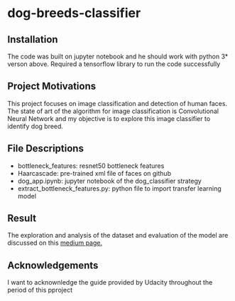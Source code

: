 # dog-breeds-classifier
## Installation
The code was built on jupyter notebook and he should work with python 3* verson above. Required a tensorflow library to run the code successfully
## Project Motivations
This project focuses on image classification and detection of human faces. The state of art of the algorithm for image classification is Convolutional Neural Network and my objective is to explore this image classifier to identify dog breed.
## File Descriptions
* bottleneck_features: resnet50 bottleneck features
* Haarcascade: pre-trained xml file of faces on github
* dog_app.ipynb: jupyter notebook of the dog_classifier strategy
* extract_bottleneck_features.py: python file to import transfer learning model
## Result
The exploration and analysis of the dataset and evaluation of the model are discussed on this [medium page.](https://medium.com/@liadiazeez3/image-classification-task-on-dog-breeds-524cff31cf1c)
## Acknowledgements
I want to acknownledge the guide provided by Udacity throughout the period of this pproject


